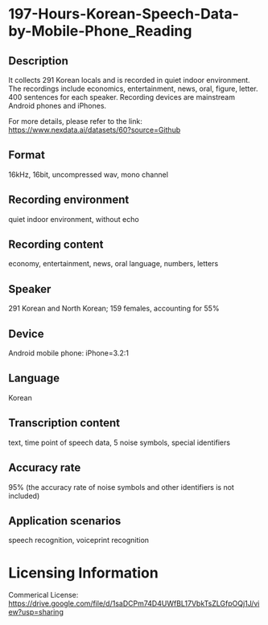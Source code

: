 # 197-Hours-Korean-Speech-Data-by-Mobile-Phone_Reading


## Description
It collects 291 Korean locals and is recorded in quiet indoor environment. The recordings include economics, entertainment, news, oral, figure, letter. 400 sentences for each speaker. Recording devices are mainstream Android phones and iPhones.

For more details, please refer to the link: https://www.nexdata.ai/datasets/60?source=Github


## Format
16kHz, 16bit, uncompressed wav, mono channel

## Recording environment
quiet indoor environment, without echo

## Recording content
economy, entertainment, news, oral language, numbers, letters

## Speaker
291 Korean and North Korean; 159 females, accounting for 55%

## Device
Android mobile phone: iPhone=3.2:1

## Language
Korean

## Transcription content
text, time point of speech data, 5 noise symbols, special identifiers

## Accuracy rate
95% (the accuracy rate of noise symbols and other identifiers is not included)

## Application scenarios
speech recognition, voiceprint recognition

# Licensing Information
Commerical License: https://drive.google.com/file/d/1saDCPm74D4UWfBL17VbkTsZLGfpOQj1J/view?usp=sharing
